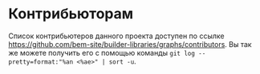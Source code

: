# Контрибьюторам

Список контрибьютеров данного проекта доступен по ссылке https://github.com/bem-site/builder-libraries/graphs/contributors.
Вы так же можете получить его с помощью команды `git log --pretty=format:"%an <%ae>" | sort -u`.

